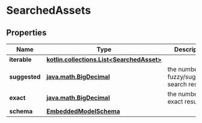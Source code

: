 
# SearchedAssets

## Properties
Name | Type | Description | Notes
------------ | ------------- | ------------- | -------------
**iterable** | [**kotlin.collections.List&lt;SearchedAsset&gt;**](SearchedAsset.md) |  | 
**suggested** | [**java.math.BigDecimal**](java.math.BigDecimal) | the number of fuzzy/suggested search results. | 
**exact** | [**java.math.BigDecimal**](java.math.BigDecimal) | the number of exact results | 
**schema** | [**EmbeddedModelSchema**](EmbeddedModelSchema.md) |  |  [optional]



